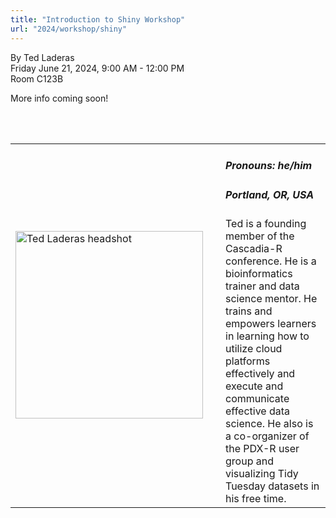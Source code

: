 ```yaml
---
title: "Introduction to Shiny Workshop"
url: "2024/workshop/shiny"
---
```


By Ted Laderas  
Friday June 21, 2024, 9:00 AM - 12:00 PM  
Room C123B

More info coming soon!

<br><br>

<table>
  <tr><td><img width="300px" style="float: left; padding: 0px 20px 0px 0px;" 
           src="../../../../img/speakers/speakers_2024/ted_laderas.jpg" alt="Ted Laderas headshot"></td>
  <td>
      <h5>Pronouns: he/him</h5>
      <h5>Portland, OR, USA</h5>
      Ted is a founding member of the Cascadia-R conference. He is a bioinformatics trainer and data science mentor. He trains and empowers learners in learning how to utilize cloud platforms effectively and execute and communicate effective data science. He also is a co-organizer of the PDX-R user group and visualizing Tidy Tuesday datasets in his free time.
      </td></tr>

</table>


